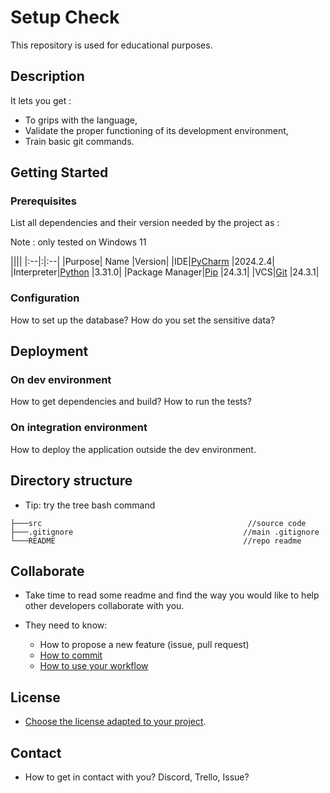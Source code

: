 # Setup Check

This repository is used for educational purposes.

## Description

It lets you get :

* To grips with the language,
* Validate the proper functioning of its development environment,
* Train basic git commands.

## Getting Started

### Prerequisites

List all dependencies and their version needed by the project as :

Note : only tested on Windows 11

||||
|:--|:|:--|
|Purpose| Name |Version|
|IDE|[PyCharm](https://www.jetbrains.com/pycharm/download/?section=windows) |2024.2.4|
|Interpreter|[Python](https://www.python.org/downloads/) |3.31.0|
|Package Manager|[Pip](https://pypi.org/project/pip/) |24.3.1|
|VCS|[Git](https://git-scm.com/) |24.3.1|

### Configuration

How to set up the database?
How do you set the sensitive data?

## Deployment

### On dev environment

How to get dependencies and build?
How to run the tests?

### On integration environment

How to deploy the application outside the dev environment.

## Directory structure

* Tip: try the tree bash command

```shell
├───src                                              //source code
├───.gitignore                                      //main .gitignore
└───README                                          //repo readme
```

## Collaborate

* Take time to read some readme and find the way you would like to help other developers collaborate with you.

* They need to know:
  * How to propose a new feature (issue, pull request)
  * [How to commit](https://www.conventionalcommits.org/en/v1.0.0/)
  * [How to use your workflow](https://nvie.com/posts/a-successful-git-branching-model/)

## License

* [Choose the license adapted to your project](https://docs.github.com/en/repositories/managing-your-repositorys-settings-and-features/customizing-your-repository/licensing-a-repository).

## Contact

* How to get in contact with you? Discord, Trello, Issue?
